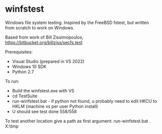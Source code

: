 # winfstest
Windows file system testing. Inspired by the FreeBSD fstest, but written from scratch to work on Windows.

Based from work of Bill Zissimopoulos, https://bitbucket.org/billziss/secfs.test

Prerequisites:
* Visual Studio (prepared in VS 2022)
* Windows 10 SDK 
* Python 2.7

To run:
* Build the winfstest.exe with VS
* cd TestSuite
* run-winfstest.bat - if python not found, u probably need to edit HKCU to HKLM (machine vs per user Python install)
* U should see test done 558/558 

To test another location give a path as first argument: run-winfstest.bat . X:\tmp
